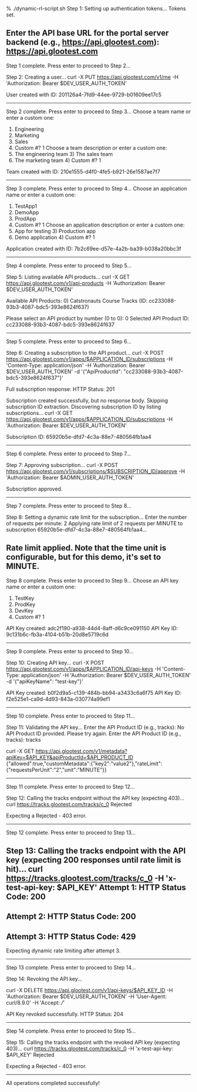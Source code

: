 % ./dynamic-rl-script.sh 
Step 1: Setting up authentication tokens...
Tokens set.

Enter the API base URL for the portal server backend (e.g., https://api.glootest.com): https://api.glootest.com
-------------------------
Step 1 complete. Press enter to proceed to Step 2...

Step 2: Creating a user...
curl -X PUT https://api.glootest.com/v1/me -H 'Authorization: Bearer $DEV_USER_AUTH_TOKEN'

User created with ID: 201126a4-7fd9-44ee-9729-b01609ee17c5

-------------------------
Step 2 complete. Press enter to proceed to Step 3...
Choose a team name or enter a custom one:
1) Engineering
2) Marketing
3) Sales
4) Custom
#? 1
Choose a team description or enter a custom one:
1) The engineering team  3) The sales team
2) The marketing team    4) Custom
#? 1

Team created with ID: 210e1555-d4f0-4fe5-b921-26e1587ae7f7

-------------------------
Step 3 complete. Press enter to proceed to Step 4...
Choose an application name or enter a custom one:
1) TestApp1
2) DemoApp
3) ProdApp
4) Custom
#? 1
Choose an application description or enter a custom one:
1) App for testing   3) Production app
2) Demo application  4) Custom
#? 1

Application created with ID: 7b2c69ee-d57e-4a2b-ba39-b038a20bbc3f

-------------------------
Step 4 complete. Press enter to proceed to Step 5...

Step 5: Listing available API products...
curl -X GET https://api.glootest.com/v1/api-products -H 'Authorization: Bearer $DEV_USER_AUTH_TOKEN'

Available API Products:
0) Catstronauts Course Tracks (ID: cc233088-93b3-4087-bdc5-393e8624f637)

Please select an API product by number (0 to 0): 0
Selected API Product ID: cc233088-93b3-4087-bdc5-393e8624f637

-------------------------
Step 5 complete. Press enter to proceed to Step 6...

Step 6: Creating a subscription to the API product...
curl -X POST https://api.glootest.com/v1/apps/$APPLICATION_ID/subscriptions -H 'Content-Type: application/json' -H 'Authorization: Bearer $DEV_USER_AUTH_TOKEN' -d '{"ApiProductId": "cc233088-93b3-4087-bdc5-393e8624f637"}'

Full subscription response: 
HTTP Status: 201

Subscription created successfully, but no response body. Skipping subscription ID extraction.
Discovering subscription ID by listing subscriptions...
curl -X GET https://api.glootest.com/v1/apps/$APPLICATION_ID/subscriptions -H 'Authorization: Bearer $DEV_USER_AUTH_TOKEN'

Subscription ID: 65920b5e-dfd7-4c3a-88e7-480564fb1aa4

-------------------------
Step 6 complete. Press enter to proceed to Step 7...

Step 7: Approving subscription...
curl -X POST https://api.glootest.com/v1/subscriptions/$SUBSCRIPTION_ID/approve -H 'Authorization: Bearer $ADMIN_USER_AUTH_TOKEN'

Subscription approved.

-------------------------
Step 7 complete. Press enter to proceed to Step 8...

Step 8: Setting a dynamic rate limit for the subscription...
Enter the number of requests per minute: 2
Applying rate limit of 2 requests per MINUTE to subscription 65920b5e-dfd7-4c3a-88e7-480564fb1aa4...

Rate limit applied. Note that the time unit is configurable, but for this demo, it's set to MINUTE.
-------------------------
Step 8 complete. Press enter to proceed to Step 9...
Choose an API key name or enter a custom one:
1) TestKey
2) ProdKey
3) DevKey
4) Custom
#? 1

API Key created: adc2f190-a938-44d4-8aff-d6c9ce091150
API Key ID: 9c131b6c-fb3a-4104-b51b-20d8e5719c6d

-------------------------
Step 9 complete. Press enter to proceed to Step 10...

Step 10: Creating API key...
curl -X POST https://api.glootest.com/v1/apps/$APPLICATION_ID/api-keys -H 'Content-Type: application/json' -H 'Authorization: Bearer $DEV_USER_AUTH_TOKEN' -d '{"apiKeyName": "test-key"}'

API Key created: b0f2d9a5-c139-484b-bb94-a3433c6a6f75
API Key ID: f2e525e1-ca9d-4d93-843a-030774a99ef1

-------------------------
Step 10 complete. Press enter to proceed to Step 11...

Step 11: Validating the API key...
Enter the API Product ID (e.g., tracks): 
No API Product ID provided. Please try again.
Enter the API Product ID (e.g., tracks): tracks

curl -X GET https://api.glootest.com/v1/metadata?apiKey=$API_KEY&apiProductId=$API_PRODUCT_ID
{"allowed":true,"customMetadata":{"key2":"value2"},"rateLimit":{"requestsPerUnit":"2","unit":"MINUTE"}}

-------------------------
Step 11 complete. Press enter to proceed to Step 12...

Step 12: Calling the tracks endpoint without the API key (expecting 403)...
curl https://tracks.glootest.com/tracks/c_0
Rejected

Expecting a Rejected - 403 error.

-------------------------
Step 12 complete. Press enter to proceed to Step 13...

Step 13: Calling the tracks endpoint with the API key (expecting 200 responses until rate limit is hit)...
curl https://tracks.glootest.com/tracks/c_0 -H 'x-test-api-key: $API_KEY'
Attempt 1:
HTTP Status Code: 200
-------------------------
Attempt 2:
HTTP Status Code: 200
-------------------------
Attempt 3:
HTTP Status Code: 429
-------------------------
Expecting dynamic rate limiting after attempt 3.

-------------------------
Step 13 complete. Press enter to proceed to Step 14...

Step 14: Revoking the API key...

curl -X DELETE https://api.glootest.com/v1/api-keys/$API_KEY_ID -H 'Authorization: Bearer $DEV_USER_AUTH_TOKEN' -H 'User-Agent: curl/8.9.0' -H 'Accept: */*'

API Key revoked successfully. HTTP Status: 204

-------------------------
Step 14 complete. Press enter to proceed to Step 15...

Step 15: Calling the tracks endpoint with the revoked API key (expecting 403)...
curl https://tracks.glootest.com/tracks/c_0 -H 'x-test-api-key: $API_KEY'
Rejected

Expecting a Rejected - 403 error.

-------------------------
All operations completed successfully!